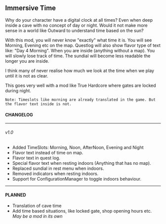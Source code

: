 ## Immersive Time

Why do your character have a digital clock at all times? Even when deep inside a cave with no concept of day or night. Would it not make more sense in a world like Outward to understand time based on the sun?

With this mod, you will never know "exactly" what time it is. You will see Morning, Evening etc on the map.
Questlog will also show flavor type of text like: "Day 4 Morning".
When you are inside (anything without a map). You will slowly lose track of time. The sundial will become less readable the longer you are inside.

I think many of never realise how much we look at the time when we play until it is not as clear.

This goes very well with a mod like True Hardcore where gates are locked during night.
```
Note: Timeslots like morning are already translated in the game. But the flavor text inside is not.
```
#### CHANGELOG

---
###### v1.0
* Added TimeSlots: Morning, Noon, AfterNoon, Evening and Night
* Flavor text instead of time on map.
* Flavor text in quest log.
* Special flavor text when resting indoors (Anything that has no map).
* Replaced sundial in rest menu when indoors.
* Removed indicators when resting indoors.
* Support for ConfigurationManager to toggle indoors behaviour.
---
#### PLANNED
* Translation of cave time
* Add time based situations, like locked gate, shop opening hours etc. _May be a mod in its own_